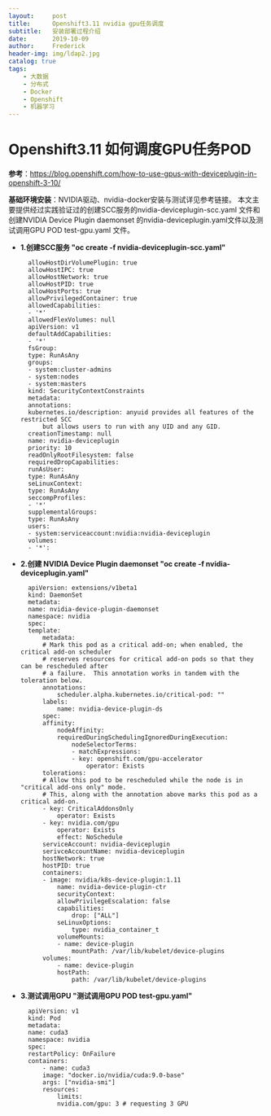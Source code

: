 ```yaml
---
layout:     post
title:      Openshift3.11 nvidia gpu任务调度
subtitle:   安装部署过程介绍
date:       2019-10-09
author:     Frederick
header-img: img/ldap2.jpg
catalog: true
tags:
    - 大数据
    - 分布式
    - Docker
    - Openshift
    - 机器学习
---
```



# Openshift3.11 如何调度GPU任务POD
**参考**：https://blog.openshift.com/how-to-use-gpus-with-deviceplugin-in-openshift-3-10/

**基础环境安装**：NVIDIA驱动、nvidia-docker安装与测试详见参考链接。
本文主要提供经过实践验证过的创建SCC服务的nvidia-deviceplugin-scc.yaml 文件和 创建NVIDIA Device Plugin daemonset  的nvidia-deviceplugin.yaml文件以及测试调用GPU POD test-gpu.yaml 文件。

- **1.创建SCC服务 "oc create -f nvidia-deviceplugin-scc.yaml"**

        allowHostDirVolumePlugin: true
        allowHostIPC: true
        allowHostNetwork: true
        allowHostPID: true
        allowHostPorts: true
        allowPrivilegedContainer: true
        allowedCapabilities:
        - '*'
        allowedFlexVolumes: null
        apiVersion: v1
        defaultAddCapabilities:
        - '*'
        fsGroup:
        type: RunAsAny
        groups:
        - system:cluster-admins
        - system:nodes
        - system:masters
        kind: SecurityContextConstraints
        metadata:
        annotations:
        kubernetes.io/description: anyuid provides all features of the restricted SCC
            but allows users to run with any UID and any GID.
        creationTimestamp: null
        name: nvidia-deviceplugin
        priority: 10
        readOnlyRootFilesystem: false
        requiredDropCapabilities:
        runAsUser:
        type: RunAsAny
        seLinuxContext:
        type: RunAsAny
        seccompProfiles:
        - '*'
        supplementalGroups:
        type: RunAsAny
        users:
        - system:serviceaccount:nvidia:nvidia-deviceplugin
        volumes:
        - '*':

- **2.创建 NVIDIA Device Plugin daemonset  "oc create -f nvidia-deviceplugin.yaml"**


        apiVersion: extensions/v1beta1
        kind: DaemonSet
        metadata:
        name: nvidia-device-plugin-daemonset
        namespace: nvidia
        spec:
        template:
            metadata:
            # Mark this pod as a critical add-on; when enabled, the critical add-on scheduler
            # reserves resources for critical add-on pods so that they can be rescheduled after
            # a failure.  This annotation works in tandem with the toleration below.
            annotations:
                scheduler.alpha.kubernetes.io/critical-pod: ""
            labels:
                name: nvidia-device-plugin-ds
            spec:
            affinity:
                nodeAffinity:
                requiredDuringSchedulingIgnoredDuringExecution:
                    nodeSelectorTerms:
                    - matchExpressions:
                    - key: openshift.com/gpu-accelerator
                        operator: Exists
            tolerations:
            # Allow this pod to be rescheduled while the node is in "critical add-ons only" mode.
            # This, along with the annotation above marks this pod as a critical add-on.
            - key: CriticalAddonsOnly
                operator: Exists
            - key: nvidia.com/gpu
                operator: Exists
                effect: NoSchedule
            serviceAccount: nvidia-deviceplugin
            serivceAccountName: nvidia-deviceplugin
            hostNetwork: true
            hostPID: true
            containers:
            - image: nvidia/k8s-device-plugin:1.11
                name: nvidia-device-plugin-ctr
                securityContext:
                allowPrivilegeEscalation: false
                capabilities:
                    drop: ["ALL"]
                seLinuxOptions:
                    type: nvidia_container_t
                volumeMounts:
                - name: device-plugin
                    mountPath: /var/lib/kubelet/device-plugins
            volumes:
                - name: device-plugin
                hostPath:
                    path: /var/lib/kubelet/device-plugins

- **3.测试调用GPU "测试调用GPU POD test-gpu.yaml"**

 
        apiVersion: v1
        kind: Pod
        metadata:
        name: cuda3
        namespace: nvidia
        spec:
        restartPolicy: OnFailure
        containers:
            - name: cuda3
            image: "docker.io/nvidia/cuda:9.0-base"
            args: ["nvidia-smi"]
            resources:
                limits:
                nvidia.com/gpu: 3 # requesting 3 GPU